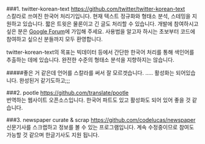 ###1. twitter-korean-text
https://github.com/twitter/twitter-korean-text  
스칼라로 쓰여진 한국어 처리기입니다. 현재 텍스트 정규화와 형태소 분석, 스테밍을 지원하고 있습니다. 짧은 트윗은 물론이고 긴 글도 처리할 수 있습니다. 개발에 참여하시고 싶은 분은 [Google Forum](https://groups.google.com/forum/#!forum/twitter-korean-text)에 가입해 주세요. 사용법을 알고자 하시는 초보부터 코드에 참여하고 싶으신 분들까지 모두 환영합니다. 

twitter-korean-text의 목표는 빅데이터 등에서 간단한 한국어 처리를 통해 색인어를 추출하는 데에 있습니다. 완전한 수준의 형태소 분석을 지향하지는 않습니다.

#####좋은 거 같은데 언어를 스칼라를 써서 잘 모르겟습니다. ..... 활성화는 되어있습니다. 완성된거 같기도하고;;;

###2. pootle 
https://github.com/translate/pootle  
번역하는 웹사이트 오픈소스입니다. 
한국어 파트도 있고 활성화도 되어 있어 좋을 것 같습니다.

###3. newspaper curate & scrap 
https://github.com/codelucas/newspaper  
신문기사를 스크랩하고 정보를 볼 수 있는 프로그램입니다.
계속 수정중이므로 참여도 가능할 것 같으며 한글기사도 지원 됩니다. 
